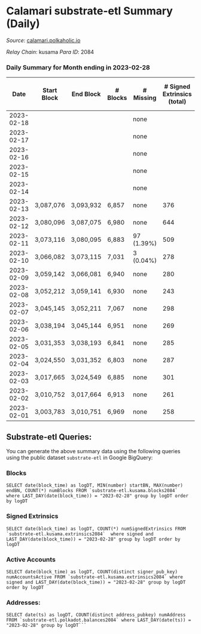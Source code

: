 # Calamari substrate-etl Summary (Daily)

_Source_: [calamari.polkaholic.io](https://calamari.polkaholic.io)

*Relay Chain*: kusama
*Para ID*: 2084



### Daily Summary for Month ending in 2023-02-28


| Date | Start Block | End Block | # Blocks | # Missing | # Signed Extrinsics (total) | # Active Accounts | # Addresses with Balances | # Events | # Transfers | # XCM Transfers In | # XCM Transfers Out |
| ---- | ----------- | --------- | -------- | --------- | --------------------------- | ----------------- | ------------------------- | -------- | ----------- | ------------------ | ------------------- |
| 2023-02-18 |  |  |  | none  |  |  |  |  |   |   |   |
| 2023-02-17 |  |  |  | none  |  |  |  |  |   |   |   |
| 2023-02-16 |  |  |  | none  |  |  |  |  |   |   |   |
| 2023-02-15 |  |  |  | none  |  |  |  |  |   |   |   |
| 2023-02-14 |  |  |  | none  |  |  |  |  |   |   |   |
| 2023-02-13 | 3,087,076 | 3,093,932 | 6,857 | none  | 376 | 216 | 35,322 | 49,911 | 114 ($68,788.22) |   |   |
| 2023-02-12 | 3,080,096 | 3,087,075 | 6,980 | none  | 644 | 355 | 35,317 | 52,885 | 259 ($179,769.73) |   |   |
| 2023-02-11 | 3,073,116 | 3,080,095 | 6,883 | 97 (1.39%) | 509 | 265 | 35,294 | 45,007 | 206 ($72,729.90) | 22 ($2,100.02) | 1 ($0.16) |
| 2023-02-10 | 3,066,082 | 3,073,115 | 7,031 | 3 (0.04%) | 278 | 173 | 35,268 | 50,278 | 61 ($25,318.71) | 5 ($430.42) | 1 ($0.15) |
| 2023-02-09 | 3,059,142 | 3,066,081 | 6,940 | none  | 280 | 182 | 35,256 | 42,904 | 63 ($29,935.97) |   |   |
| 2023-02-08 | 3,052,212 | 3,059,141 | 6,930 | none  | 243 | 171 | 35,247 | 49,582 | 71 ($9,342.14) |   |   |
| 2023-02-07 | 3,045,145 | 3,052,211 | 7,067 | none  | 298 | 191 | 35,239 | 50,474 | 58 ($19,755.76) | 1 ($25.36) | 12 ($227.63) |
| 2023-02-06 | 3,038,194 | 3,045,144 | 6,951 | none  | 269 | 170 | 35,230 | 49,367 | 60 ($6,301.06) |   |   |
| 2023-02-05 | 3,031,353 | 3,038,193 | 6,841 | none  | 285 | 186 | 35,227 | 48,586 | 58 ($4,682.40) |   |   |
| 2023-02-04 | 3,024,550 | 3,031,352 | 6,803 | none  | 287 | 196 | 35,220 | 48,923 | 72 ($11,877.99) | 3 ($35.25) | 5 ($180.52) |
| 2023-02-03 | 3,017,665 | 3,024,549 | 6,885 | none  | 301 | 193 | 35,210 | 42,788 | 76 ($13,939.66) |   | 1 ($0.15) |
| 2023-02-02 | 3,010,752 | 3,017,664 | 6,913 | none  | 261 | 178 | 35,198 | 49,187 | 65 ($27,007.59) |   | 4 ($1,092.38) |
| 2023-02-01 | 3,003,783 | 3,010,751 | 6,969 | none  | 258 | 182 | 35,182 | 50,051 | 66 ($20,389.35) | 3 ($73.65) |   |

## Substrate-etl Queries:
You can generate the above summary data using the following queries using the public dataset `substrate-etl` in Google BigQuery:


### Blocks
```
SELECT date(block_time) as logDT, MIN(number) startBN, MAX(number) endBN, COUNT(*) numBlocks FROM `substrate-etl.kusama.blocks2084`  where LAST_DAY(date(block_time)) = "2023-02-28" group by logDT order by logDT
```


### Signed Extrinsics
```
SELECT date(block_time) as logDT, COUNT(*) numSignedExtrinsics FROM `substrate-etl.kusama.extrinsics2084`  where signed and LAST_DAY(date(block_time)) = "2023-02-28" group by logDT order by logDT
```


### Active Accounts
```
SELECT date(block_time) as logDT, COUNT(distinct signer_pub_key) numAccountsActive FROM `substrate-etl.kusama.extrinsics2084` where signed and LAST_DAY(date(block_time)) = "2023-02-28" group by logDT order by logDT
```


### Addresses:
```
SELECT date(ts) as logDT, COUNT(distinct address_pubkey) numAddress FROM `substrate-etl.polkadot.balances2084` where LAST_DAY(date(ts)) = "2023-02-28" group by logDT```

